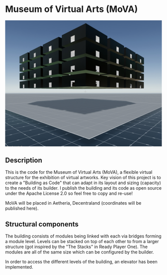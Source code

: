 # Museum of Virtual Arts (MoVA)
![Cryptovrontier's Museum of Virtual Arts (MoVA)](https://github.com/vrontier/assets/blob/master/mova/MoVA_alpha.jpg)

## Description
This is the code for the Museum of Virtual Arts (MoVA), a flexible virtual structure for the exhibition of virtual 
artworks. Key vision of this project is to create a "Building as Code" that can adapt in its layout and sizing (capacity) 
to the needs of its builder. I publish the building and its code as open source under the Apache License 2.0 
so feel free to copy and re-use! 

MoVA will be placed in Aetheria, Decentraland (coordinates will be published here). 

## Structural components
The building consists of modules being linked with each via bridges forming a module level. Levels can be stacked on top 
of each other to from a larger structure (got inspired by the "The Stacks" in Ready Player One). The modules are all of 
the same size which can be configured by the builder. 

In order to access the different levels of the building, an elevator has been implemented. 


